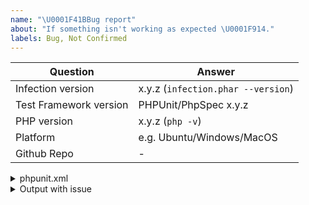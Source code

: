 ```yaml
---
name: "\U0001F41BBug report"
about: "If something isn't working as expected \U0001F914."
labels: Bug, Not Confirmed
---
```


| Question    | Answer
| ------------| ---------------
| Infection version | x.y.z (`infection.phar --version`)
| Test Framework version | PHPUnit/PhpSpec x.y.z
| PHP version | x.y.z (`php -v`)
| Platform    | e.g. Ubuntu/Windows/MacOS
| Github Repo | -


<!--
- Replace this comment with your issue description.

- Please complete the above table with a correct information.

- Please include steps to reproduce your issue, or use Infection Playground https://infection-php.dev/.

- Please include any options you use when running Infection

- For general support, please use the Twitter @infection_php or Gitter channel https://gitter.im/infection/Lobby.
-->

<!-- Please past your phpunit.xml[.dist] if no Github link to the repo provided -->
<details>
 <summary>phpunit.xml</summary>

 ```xml
  %phpunit.xml content%
 ```
</details>

<!-- Remove this section if not needed -->
<details>
 <summary>Output with issue</summary>

 ```
 The long infection output (probably with stacktrace)
 ```
</details>
